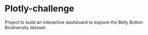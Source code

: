 # Plotly-challenge
Project to build an interactive dashboard to explore the Belly Button Biodiversity dataset.
